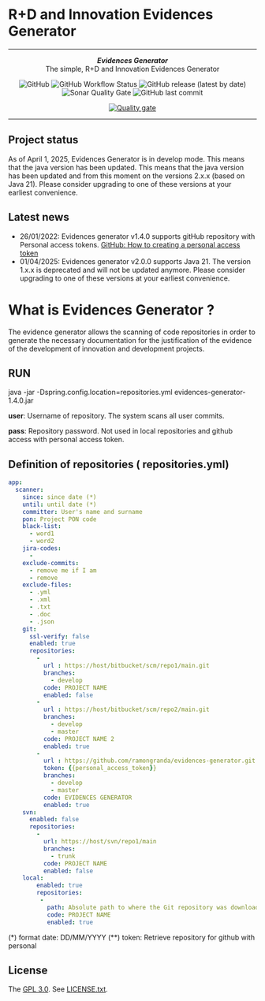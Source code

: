 # R+D and Innovation Evidences Generator

***

<div align="center">
    <b><em>Evidences Generator</em></b><br>
    The simple, R+D and Innovation Evidences Generator 
</div>

<div align="center"> 

![GitHub](https://img.shields.io/github/license/ramongranda/evidences-generator)
![GitHub Workflow Status](https://img.shields.io/github/workflow/status/ramongranda/evidences-generator/Develop%20Branch?label=Java%20CLI&logo=github)
![GitHub release (latest by date)](https://img.shields.io/github/v/release/ramongranda/evidences-generator)
![Sonar Quality Gate](https://img.shields.io/sonar/quality_gate/ramongranda_evidences-generator/master?server=https%3A%2F%2Fsonarcloud.io) 
![GitHub last commit](https://img.shields.io/github/last-commit/ramongranda/evidences-generator)
    
[![Quality gate](https://sonarcloud.io/api/project_badges/quality_gate?project=ramongranda_evidences-generator)](https://sonarcloud.io/summary/new_code?id=ramongranda_evidences-generator)

</div>

***
## Project status

As of  April 1, 2025, Evidences Generator is in develop mode. This means that the java version has been updated. 
This means that the java version has been updated and from this moment on the versions 2.x.x (based on Java 21). 
Please consider upgrading to one of these versions at your earliest convenience.

## Latest news

* 26/01/2022: Evidences generator v1.4.0 supports gitHub repository with Personal access tokens. [GitHub: How to creating a personal access token](https://docs.github.com/en/authentication/keeping-your-account-and-data-secure/creating-a-personal-access-token)
* 01/04/2025: Evidences generator v2.0.0 supports Java 21. The version 1.x.x is deprecated and will not be updated anymore. Please consider upgrading to one of these versions at your earliest convenience.

# What is Evidences Generator ?
The evidence generator allows the scanning of code repositories in order to generate the necessary documentation for the justification of the evidence of the development of innovation and development projects.

## RUN

java -jar  -Dspring.config.location=repositories.yml evidences-generator-1.4.0.jar <user> <pass>

**user**: Username of repository. The system scans all user commits.
    
**pass**: Repository password. Not used in local repositories and github access with personal access token.

##  Definition of repositories ( repositories.yml)
```yaml
app:
  scanner:
    since: since date (*)
    until: until date (*)
    committer: User's name and surname  
    pon: Project PON code
    black-list:
      - word1
      - word2
    jira-codes:
      -
    exclude-commits:
      - remove me if I am
      - remove
    exclude-files:
      - .yml
      - .xml
      - .txt
      - .doc
      - .json
    git:
      ssl-verify: false
      enabled: true
      repositories:
        - 
          url : https://host/bitbucket/scm/repo1/main.git 
          branches: 
            - develop 
          code: PROJECT NAME
          enabled: false      
        - 
          url : https://host/bitbucket/scm/repo2/main.git 
          branches: 
            - develop 
            - master
          code: PROJECT NAME 2
          enabled: true 
        - 
          url : https://github.com/ramongranda/evidences-generator.git
          token: {{personal_access_token}}
          branches: 
            - develop 
            - master
          code: EVIDENCES GENERATOR
          enabled: true           
    svn:
      enabled: false        
      repositories:
        - 
          url: https://host/svn/repo1/main 
          branches: 
            - trunk
          code: PROJECT NAME
          enabled: false
    local:
        enabled: true
        repositories:
         -
           path: Absolute path to where the Git repository was downloaded
           code: PROJECT NAME
           enabled: true
```
(*) format date: DD/MM/YYYY
(**) token: Retrieve repository for github with personal 


## License

The [GPL 3.0](http://opensource.org/licenses/GPL-3.0). See [LICENSE.txt](https://github.com/ramongranda/evidences-generator/master/LICENSE.txt).
